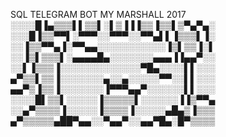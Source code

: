SQL TELEGRAM BOT MY MARSHALL
	2017
░░░░█▐▄▒▒▒▌▌▒▒▌░▌▒▐▐▐▒▒▐▒▒▌▒▀▄▀▄░ 
░░░█▐▒▒▀▀▌░▀▀▀░░▀▀▀░░▀▀▄▌▌▐▒▒▒▌▐░ 
░░▐▒▒▀▀▄▐░▀▀▄▄░░░░░░░░░░░▐▒▌▒▒▐░▌ 
░░▐▒▌▒▒▒▌░▄▄▄▄█▄░░░░░░░▄▄▄▐▐▄▄▀░░ 
░░▌▐▒▒▒▐░░░░░░░░░░░░░▀█▄░░░░▌▌░░░ 
▄▀▒▒▌▒▒▐░░░░░░░▄░░▄░░░░░▀▀░░▌▌░░░ 
▄▄▀▒▐▒▒▐░░░░░░░▐▀▀▀▄▄▀░░░░░░▌▌░░░ 
░░░░█▌▒▒▌░░░░░▐▒▒▒▒▒▌░░░░░░▐▐▒▀▀▄
░░▄▀▒▒▒▒▐░░░░░▐▒▒▒▒▐░░░░░▄█▄▒▐▒▒▒ 
▄▀▒▒▒▒▒▄██▀▄▄░░▀▄▄▀░░▄▄▀█▄░█▀▒▒▒▒
